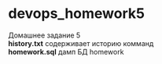 # devops_homework5 
Домашнее задание 5 <br> 
<b>history.txt</b> содерживает историю комманд<br>
<b>homework.sql</b> дамп БД homework<br>
